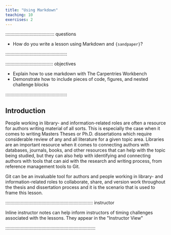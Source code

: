 ```yaml
---
title: "Using Markdown"
teaching: 10
exercises: 2
---
```


:::::::::::::::::::::::::::::::::::::: questions 

- How do you write a lesson using Markdown and `{sandpaper}`?

::::::::::::::::::::::::::::::::::::::::::::::::

::::::::::::::::::::::::::::::::::::: objectives

- Explain how to use markdown with The Carpentries Workbench
- Demonstrate how to include pieces of code, figures, and nested challenge blocks

::::::::::::::::::::::::::::::::::::::::::::::::

## Introduction

People working in library- and information-related roles are often a resource for authors writing material of all sorts. This is especially the case when it comes to writing Masters Theses or Ph.D. dissertations which require considerable review of any and all literature for a given topic area. Libraries are an important resource when it comes to connecting authors with databases, journals, books, and other resources that can help with the topic being studied, but they can also help with identifying and connecting authors with tools that can aid with the research and writing process, from reference management tools to Git. 

Git can be an invaluable tool for authors and people working in library- and information-related roles to collaborate, share, and version work throughout the thesis and dissertation process and it is the scenario that is used to frame this lesson.

:::::::::::::::::::::::::::::::::::::::::::::::::::::::::::::::::::: instructor

Inline instructor notes can help inform instructors of timing challenges
associated with the lessons. They appear in the "Instructor View"

::::::::::::::::::::::::::::::::::::::::::::::::::::::::::::::::::::::
